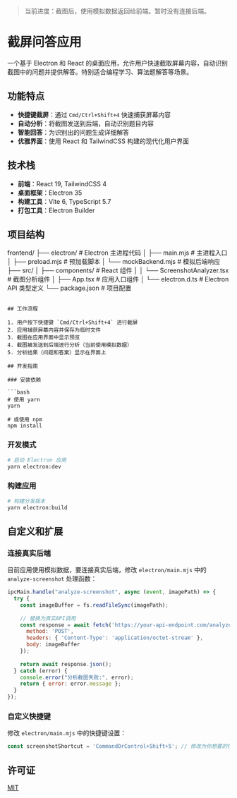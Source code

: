 > 当前进度：截图后，使用模拟数据返回给前端。暂时没有连接后端。

# 截屏问答应用

一个基于 Electron 和 React 的桌面应用，允许用户快速截取屏幕内容，自动识别截图中的问题并提供解答。特别适合编程学习、算法题解答等场景。

## 功能特点

- **快捷键截屏**：通过 `Cmd/Ctrl+Shift+4` 快速捕获屏幕内容
- **自动分析**：将截图发送到后端，自动识别题目内容
- **智能回答**：为识别出的问题生成详细解答
- **优雅界面**：使用 React 和 TailwindCSS 构建的现代化用户界面

## 技术栈

- **前端**：React 19, TailwindCSS 4
- **桌面框架**：Electron 35
- **构建工具**：Vite 6, TypeScript 5.7
- **打包工具**：Electron Builder

## 项目结构
frontend/
├── electron/ # Electron 主进程代码
│ ├── main.mjs # 主进程入口
│ ├── preload.mjs # 预加载脚本
│ └── mockBackend.mjs # 模拟后端响应
├── src/
│ ├── components/ # React 组件
│ │ └── ScreenshotAnalyzer.tsx # 截图分析组件
│ ├── App.tsx # 应用入口组件
│ └── electron.d.ts # Electron API 类型定义
└── package.json # 项目配置
```

## 工作流程

1. 用户按下快捷键 `Cmd/Ctrl+Shift+4` 进行截屏
2. 应用捕获屏幕内容并保存为临时文件
3. 截图在应用界面中显示预览
4. 截图被发送到后端进行分析（当前使用模拟数据）
5. 分析结果（问题和答案）显示在界面上

## 开发指南

### 安装依赖

```bash
# 使用 yarn
yarn

# 或使用 npm
npm install
```

### 开发模式

```bash
# 启动 Electron 应用
yarn electron:dev
```

### 构建应用

```bash
# 构建分发版本
yarn electron:build
```

## 自定义和扩展

### 连接真实后端

目前应用使用模拟数据，要连接真实后端，修改 `electron/main.mjs` 中的 `analyze-screenshot` 处理函数：

```javascript
ipcMain.handle("analyze-screenshot", async (event, imagePath) => {
  try {
    const imageBuffer = fs.readFileSync(imagePath);
    
    // 替换为真实API调用
    const response = await fetch('https://your-api-endpoint.com/analyze', {
      method: 'POST',
      headers: { 'Content-Type': 'application/octet-stream' },
      body: imageBuffer
    });
    
    return await response.json();
  } catch (error) {
    console.error("分析截图失败:", error);
    return { error: error.message };
  }
});
```

### 自定义快捷键

修改 `electron/main.mjs` 中的快捷键设置：

```javascript
const screenshotShortcut = 'CommandOrControl+Shift+5'; // 修改为你想要的快捷键
```

## 许可证

[MIT](LICENSE)